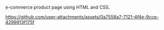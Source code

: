 e-commerce product page using HTML and CSS.

https://github.com/user-attachments/assets/0a7558a7-7121-4f4e-9cce-4299913f175f

